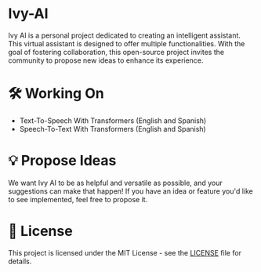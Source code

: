 # Ivy-AI
Ivy AI is a personal project dedicated to creating an intelligent assistant. This virtual assistant is designed to offer multiple functionalities. With the goal of fostering collaboration, this open-source project invites the community to propose new ideas to enhance its experience.

# 🛠️ Working On
- Text-To-Speech With Transformers (English and Spanish)
- Speech-To-Text With Transformers (English and Spanish)

# 💡 Propose Ideas
We want Ivy AI to be as helpful and versatile as possible, and your suggestions can make that happen! If you have an idea or feature you'd like to see implemented, feel free to propose it.

# 📄 License
This project is licensed under the MIT License - see the [LICENSE](https://github.com/Johnson1255/Ivy-AI/blob/main/LICENSE) file for details.
